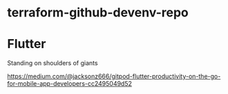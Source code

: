 # terraform-github-devenv-repo


# Flutter

Standing on shoulders of giants

https://medium.com/@jacksonz666/gitpod-flutter-productivity-on-the-go-for-mobile-app-developers-cc2495049d52
